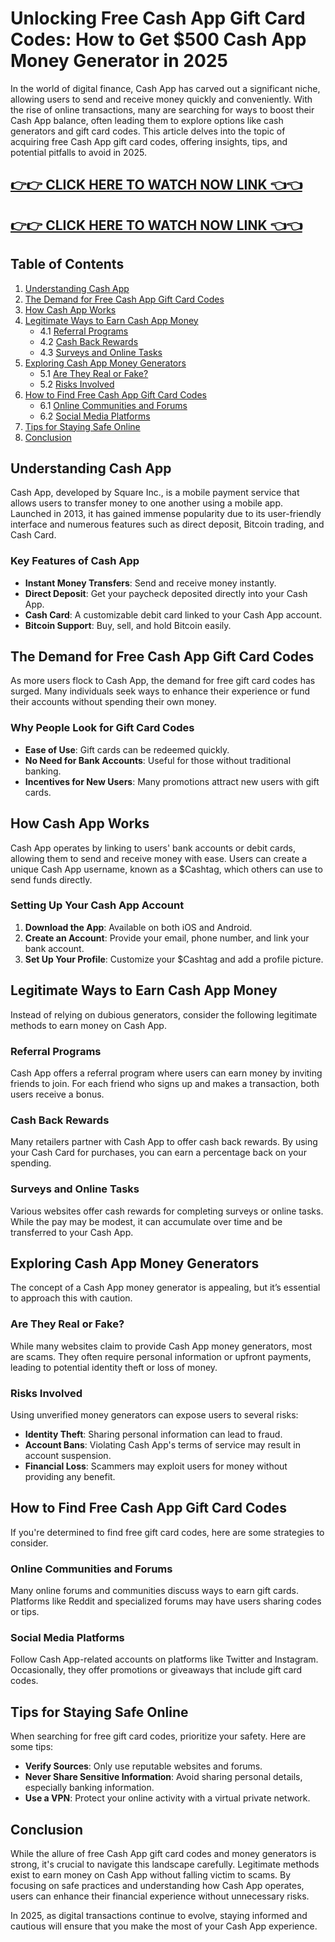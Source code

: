 # Unlocking Free Cash App Gift Card Codes: How to Get $500 Cash App Money Generator in 2025

In the world of digital finance, Cash App has carved out a significant niche, allowing users to send and receive money quickly and conveniently. With the rise of online transactions, many are searching for ways to boost their Cash App balance, often leading them to explore options like cash generators and gift card codes. This article delves into the topic of acquiring free Cash App gift card codes, offering insights, tips, and potential pitfalls to avoid in 2025.

[👉👉 CLICK HERE TO WATCH NOW LINK 👈👈](https://todaylink.site/CashApp/)
-
[👉👉 CLICK HERE TO WATCH NOW LINK 👈👈](https://todaylink.site/CashApp/)
-


## Table of Contents

1. [Understanding Cash App](#understanding-cash-app)
2. [The Demand for Free Cash App Gift Card Codes](#the-demand-for-free-cash-app-gift-card-codes)
3. [How Cash App Works](#how-cash-app-works)
4. [Legitimate Ways to Earn Cash App Money](#legitimate-ways-to-earn-cash-app-money)
   - 4.1 [Referral Programs](#referral-programs)
   - 4.2 [Cash Back Rewards](#cash-back-rewards)
   - 4.3 [Surveys and Online Tasks](#surveys-and-online-tasks)
5. [Exploring Cash App Money Generators](#exploring-cash-app-money-generators)
   - 5.1 [Are They Real or Fake?](#are-they-real-or-fake)
   - 5.2 [Risks Involved](#risks-involved)
6. [How to Find Free Cash App Gift Card Codes](#how-to-find-free-cash-app-gift-card-codes)
   - 6.1 [Online Communities and Forums](#online-communities-and-forums)
   - 6.2 [Social Media Platforms](#social-media-platforms)
7. [Tips for Staying Safe Online](#tips-for-staying-safe-online)
8. [Conclusion](#conclusion)

## Understanding Cash App

Cash App, developed by Square Inc., is a mobile payment service that allows users to transfer money to one another using a mobile app. Launched in 2013, it has gained immense popularity due to its user-friendly interface and numerous features such as direct deposit, Bitcoin trading, and Cash Card.

### Key Features of Cash App

- **Instant Money Transfers**: Send and receive money instantly.
- **Direct Deposit**: Get your paycheck deposited directly into your Cash App.
- **Cash Card**: A customizable debit card linked to your Cash App account.
- **Bitcoin Support**: Buy, sell, and hold Bitcoin easily.

## The Demand for Free Cash App Gift Card Codes

As more users flock to Cash App, the demand for free gift card codes has surged. Many individuals seek ways to enhance their experience or fund their accounts without spending their own money. 

### Why People Look for Gift Card Codes

- **Ease of Use**: Gift cards can be redeemed quickly.
- **No Need for Bank Accounts**: Useful for those without traditional banking.
- **Incentives for New Users**: Many promotions attract new users with gift cards.

## How Cash App Works

Cash App operates by linking to users' bank accounts or debit cards, allowing them to send and receive money with ease. Users can create a unique Cash App username, known as a $Cashtag, which others can use to send funds directly.

### Setting Up Your Cash App Account

1. **Download the App**: Available on both iOS and Android.
2. **Create an Account**: Provide your email, phone number, and link your bank account.
3. **Set Up Your Profile**: Customize your $Cashtag and add a profile picture.

## Legitimate Ways to Earn Cash App Money

Instead of relying on dubious generators, consider the following legitimate methods to earn money on Cash App.

### Referral Programs

Cash App offers a referral program where users can earn money by inviting friends to join. For each friend who signs up and makes a transaction, both users receive a bonus.

### Cash Back Rewards

Many retailers partner with Cash App to offer cash back rewards. By using your Cash Card for purchases, you can earn a percentage back on your spending.

### Surveys and Online Tasks

Various websites offer cash rewards for completing surveys or online tasks. While the pay may be modest, it can accumulate over time and be transferred to your Cash App.

## Exploring Cash App Money Generators

The concept of a Cash App money generator is appealing, but it’s essential to approach this with caution.

### Are They Real or Fake?

While many websites claim to provide Cash App money generators, most are scams. They often require personal information or upfront payments, leading to potential identity theft or loss of money.

### Risks Involved

Using unverified money generators can expose users to several risks:

- **Identity Theft**: Sharing personal information can lead to fraud.
- **Account Bans**: Violating Cash App's terms of service may result in account suspension.
- **Financial Loss**: Scammers may exploit users for money without providing any benefit.

## How to Find Free Cash App Gift Card Codes

If you're determined to find free gift card codes, here are some strategies to consider.

### Online Communities and Forums

Many online forums and communities discuss ways to earn gift cards. Platforms like Reddit and specialized forums may have users sharing codes or tips.

### Social Media Platforms

Follow Cash App-related accounts on platforms like Twitter and Instagram. Occasionally, they offer promotions or giveaways that include gift card codes.

## Tips for Staying Safe Online

When searching for free gift card codes, prioritize your safety. Here are some tips:

- **Verify Sources**: Only use reputable websites and forums.
- **Never Share Sensitive Information**: Avoid sharing personal details, especially banking information.
- **Use a VPN**: Protect your online activity with a virtual private network.

## Conclusion

While the allure of free Cash App gift card codes and money generators is strong, it's crucial to navigate this landscape carefully. Legitimate methods exist to earn money on Cash App without falling victim to scams. By focusing on safe practices and understanding how Cash App operates, users can enhance their financial experience without unnecessary risks. 

In 2025, as digital transactions continue to evolve, staying informed and cautious will ensure that you make the most of your Cash App experience.
